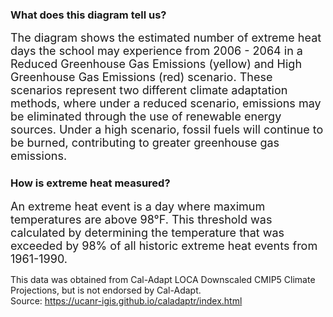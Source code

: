 ### What does this diagram tell us?


<span style="font-size:18px;"> The diagram shows the estimated number of extreme heat days the school may experience from 2006 - 2064 in a Reduced Greenhouse Gas Emissions (yellow) and High Greenhouse Gas Emissions (red) scenario. These scenarios represent two different climate adaptation methods, where under a reduced scenario, emissions may be eliminated through the use of renewable energy sources. Under a high scenario, fossil fuels will continue to be burned, contributing to greater greenhouse gas emissions.  </span>


### How is extreme heat measured?


<span style="font-size:18px;"> An extreme heat event is a day where maximum temperatures are above 98°F. This threshold was calculated by determining the temperature that was exceeded by 98% of all historic extreme heat events from 1961-1990. </span>

</span> This data was obtained from Cal-Adapt LOCA Downscaled CMIP5 Climate Projections, but is not endorsed by Cal-Adapt. <br>
Source: https://ucanr-igis.github.io/caladaptr/index.html </span>